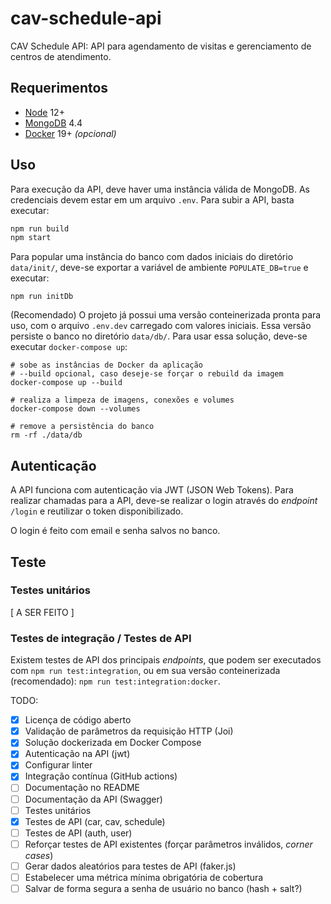 # cav-schedule-api

CAV Schedule API: API para agendamento de visitas e gerenciamento de centros de
atendimento.

## Requerimentos

- [Node](https://nodejs.org/) 12+
- [MongoDB](https://www.mongodb.com/) 4.4
- [Docker](https://www.docker.com/) 19+ _(opcional)_

## Uso

Para execução da API, deve haver uma instância válida de MongoDB. As credenciais
devem estar em um arquivo `.env`. Para subir a API, basta executar:

```bash
npm run build
npm start
```

Para popular uma instância do banco com dados iniciais do diretório
`data/init/`, deve-se exportar a variável de ambiente `POPULATE_DB=true` e
executar:

```
npm run initDb
```

(Recomendado) O projeto já possui uma versão conteinerizada pronta para uso, com
o arquivo `.env.dev` carregado com valores iniciais. Essa versão persiste o
banco no diretório `data/db/`. Para usar essa solução, deve-se executar
`docker-compose up`:

```
# sobe as instâncias de Docker da aplicação
# --build opcional, caso deseje-se forçar o rebuild da imagem
docker-compose up --build

# realiza a limpeza de imagens, conexões e volumes
docker-compose down --volumes

# remove a persistência do banco
rm -rf ./data/db
```

## Autenticação

A API funciona com autenticação via JWT (JSON Web Tokens). Para realizar
chamadas para a API, deve-se realizar o login através do _endpoint_ `/login` e
reutilizar o token disponibilizado.

O login é feito com email e senha salvos no banco.

## Teste

### Testes unitários

[ A SER FEITO ]

### Testes de integração / Testes de API

Existem testes de API dos principais _endpoints_, que podem ser executados com
`npm run test:integration`, ou em sua versão conteinerizada (recomendado):
`npm run test:integration:docker`.

TODO:

- [x] Licença de código aberto
- [x] Validação de parâmetros da requisição HTTP (Joi)
- [x] Solução dockerizada em Docker Compose
- [x] Autenticação na API (jwt)
- [x] Configurar linter
- [x] Integração contínua (GitHub actions)
- [ ] Documentação no README
- [ ] Documentação da API (Swagger)
- [ ] Testes unitários
- [x] Testes de API (car, cav, schedule)
- [ ] Testes de API (auth, user)
- [ ] Reforçar testes de API existentes (forçar parâmetros inválidos, _corner
      cases_)
- [ ] Gerar dados aleatórios para testes de API (faker.js)
- [ ] Estabelecer uma métrica mínima obrigatória de cobertura
- [ ] Salvar de forma segura a senha de usuário no banco (hash + salt?)
